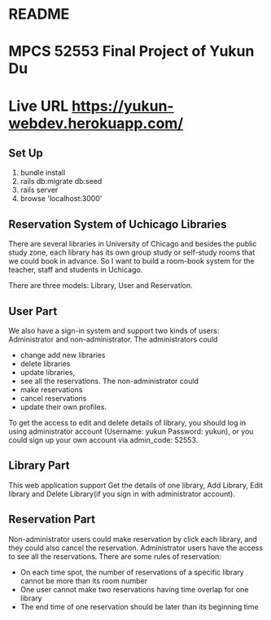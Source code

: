 # README

# MPCS 52553 Final Project of Yukun Du

# Live URL   https://yukun-webdev.herokuapp.com/

## Set Up
1. bundle install
2. rails db:migrate db:seed
3. rails server
4. browse 'localhost:3000'

## Reservation System of Uchicago Libraries

There are several libraries in University of Chicago and besides the public study zone, each library has its own group study or self-study rooms that we could book in advance.
So I want to build a room-book system for the teacher, staff and students in Uchicago.

There are three models: Library, User and Reservation.

## User Part
We also have a sign-in system and support two kinds of users: Administrator and non-administrator.
The administrators could
- change add new libraries
- delete libraries
- update libraries,
- see all the reservations.
The non-administrator could
- make reservations
- cancel reservations
- update their own profiles.

To get the access to edit and delete details of library, you should log in using administrator account (Username: yukun   Password: yukun), or you could sign up your
own account via admin_code: 52553.

## Library Part
This web application support Get the details of one library, Add Library, Edit library and Delete Library(if you sign in with administrator account).

## Reservation Part
Non-administrator users could make reservation by click each library, and they could also cancel the reservation.
Administrator users have the access to see all the reservations.
There are some rules of reservation:
- On each time spot, the number of reservations of a specific library cannot be more than its room number
- One user cannot make two reservations having time overlap for one library
- The end time of one reservation should be later than its beginning time
